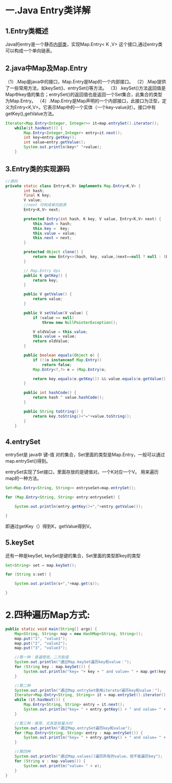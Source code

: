 # 一.Java Entry类详解

## 1.Entry类概述

Java的entry是一个静态[内部类](https://so.csdn.net/so/search?q=内部类&spm=1001.2101.3001.7020)，实现Map.Entry< K ,V> 这个接口,通过entry类可以构成一个单向链表。

## 2.java中Map及Map.Entry

（1）.Map是java中的接口，Map.Entry是Map的一个内部接口。
（2）.Map提供了一些常用方法，如keySet()、entrySet()等方法。
（3）.keySet()方法返回值是Map中key值的集合；entrySet()的返回值也是返回一个Set集合，此集合的类型为Map.Entry。
（4）.Map.Entry是Map声明的一个内部接口，此接口为泛型，定义为Entry<K,V>。它表示Map中的一个实体（一个key-value对）。接口中有getKey(),getValue方法。


```java
Iterator<Map.Entry<Integer, Integer>> it=map.entrySet().iterator();
    while(it.hasNext()) {
        Map.Entry<Integer,Integer> entry=it.next();
        int key=entry.getKey();
        int value=entry.getValue();
        System.out.println(key+" "+value);
    }
```

## 3.**Entry类的实现源码**

```java
//源码
private static class Entry<K,V> implements Map.Entry<K,V> {
        int hash;
        final K key;
        V value;
        //next 可构成单向链表
        Entry<K,V> next;

        protected Entry(int hash, K key, V value, Entry<K,V> next) {
            this.hash = hash;
            this.key =  key;
            this.value = value;
            this.next = next;
        }

        protected Object clone() {
            return new Entry<>(hash, key, value,(next==null ? null : (Entry<K,V>) next.clone()));
        }

        // Map.Entry Ops
        public K getKey() {
            return key;
        }

        public V getValue() {
            return value;
        }

        public V setValue(V value) {
            if (value == null)
                throw new NullPointerException();

            V oldValue = this.value;
            this.value = value;
            return oldValue;
        }

        public boolean equals(Object o) {
            if (!(o instanceof Map.Entry))
                return false;
            Map.Entry<?,?> e = (Map.Entry)o;

            return key.equals(e.getKey()) && value.equals(e.getValue());
        }

        public int hashCode() {
            return hash ^ value.hashCode();
        }

        public String toString() {
            return key.toString()+"="+value.toString();
        }
    }

```



## 4.entrySet

entrySet是 java中 键-值 对的集合，Set里面的类型是Map.Entry，一般可以通过map.entrySet()得到。

entrySet实现了Set接口，里面存放的是键值对。一个K对应一个V。
用来遍历map的一种方法。

```java
Set<Map.Entry<String, String>> entryseSet=map.entrySet();

for (Map.Entry<String, String> entry:entryseSet) {

    System.out.println(entry.getKey()+","+entry.getValue());

}
```

即通过getKey（）得到K，getValue得到V。

## 5.keySet

还有一种是keySet, keySet是键的集合，Set里面的类型即key的类型

```java
Set<String> set = map.keySet();

for (String s:set) {

    System.out.println(s+","+map.get(s));

}
```

# 2.四种遍历Map方式:



```java
public static void main(String[] args) {	
    Map<String, String> map = new HashMap<String, String>();
    map.put("1", "value1");
    map.put("2", "value2");
    map.put("3", "value3");

    //第一种：普遍使用，二次取值
    System.out.println("通过Map.keySet遍历key和value：");
    for (String key : map.keySet()) {
        System.out.println("key= "+ key + " and value= " + map.get(key));
    }

    //第二种
    System.out.println("通过Map.entrySet使用iterator遍历key和value：");
    Iterator<Map.Entry<String, String>> it = map.entrySet().iterator();
    while (it.hasNext()) {
        Map.Entry<String, String> entry = it.next();
        System.out.println("key= " + entry.getKey() + " and value= " + entry.getValue());
    }

    //第三种：推荐，尤其是容量大时
    System.out.println("通过Map.entrySet遍历key和value");
    for (Map.Entry<String, String> entry : map.entrySet()) {
        System.out.println("key= " + entry.getKey() + " and value= " + entry.getValue());
    }

    //第四种
    System.out.println("通过Map.values()遍历所有的value，但不能遍历key");
    for (String v : map.values()) {
        System.out.println("value= " + v);
    }
}
```


